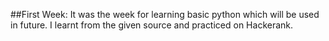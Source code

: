##First Week: It was the week for learning basic python which will be used in future. I learnt from the given source and practiced on Hackerank.
